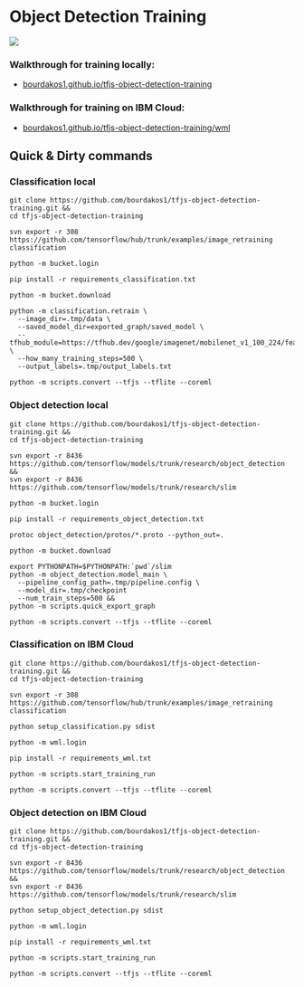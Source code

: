 # Object Detection Training
![](https://bourdakos1.github.io/tfjs-object-detection-training/assets/main.png)

### Walkthrough for training locally:
- [bourdakos1.github.io/tfjs-object-detection-training](https://bourdakos1.github.io/tfjs-object-detection-training/)
### Walkthrough for training on IBM Cloud:
- [bourdakos1.github.io/tfjs-object-detection-training/wml](https://bourdakos1.github.io/tfjs-object-detection-training/wml/)

## Quick & Dirty commands
### Classification local
```
git clone https://github.com/bourdakos1/tfjs-object-detection-training.git &&
cd tfjs-object-detection-training
```

```
svn export -r 308 https://github.com/tensorflow/hub/trunk/examples/image_retraining classification
```

```
python -m bucket.login
```

```
pip install -r requirements_classification.txt
```

```
python -m bucket.download
```

```
python -m classification.retrain \
  --image_dir=.tmp/data \
  --saved_model_dir=exported_graph/saved_model \
  --tfhub_module=https://tfhub.dev/google/imagenet/mobilenet_v1_100_224/feature_vector/1 \
  --how_many_training_steps=500 \
  --output_labels=.tmp/output_labels.txt
```

```
python -m scripts.convert --tfjs --tflite --coreml
```

### Object detection local
```
git clone https://github.com/bourdakos1/tfjs-object-detection-training.git &&
cd tfjs-object-detection-training
```

```
svn export -r 8436 https://github.com/tensorflow/models/trunk/research/object_detection &&
svn export -r 8436 https://github.com/tensorflow/models/trunk/research/slim
```

```
python -m bucket.login
```

```
pip install -r requirements_object_detection.txt
```

```
protoc object_detection/protos/*.proto --python_out=.
```

```
python -m bucket.download
```

```
export PYTHONPATH=$PYTHONPATH:`pwd`/slim
python -m object_detection.model_main \
  --pipeline_config_path=.tmp/pipeline.config \
  --model_dir=.tmp/checkpoint
  --num_train_steps=500 &&
python -m scripts.quick_export_graph
```

```
python -m scripts.convert --tfjs --tflite --coreml
```

### Classification on IBM Cloud
```
git clone https://github.com/bourdakos1/tfjs-object-detection-training.git &&
cd tfjs-object-detection-training
```

```
svn export -r 308 https://github.com/tensorflow/hub/trunk/examples/image_retraining classification
```

```
python setup_classification.py sdist
```

```
python -m wml.login
```

```
pip install -r requirements_wml.txt
```

```
python -m scripts.start_training_run
```

```
python -m scripts.convert --tfjs --tflite --coreml
```

### Object detection on IBM Cloud
```
git clone https://github.com/bourdakos1/tfjs-object-detection-training.git &&
cd tfjs-object-detection-training
```

```
svn export -r 8436 https://github.com/tensorflow/models/trunk/research/object_detection &&
svn export -r 8436 https://github.com/tensorflow/models/trunk/research/slim
```

```
python setup_object_detection.py sdist
```

```
python -m wml.login
```

```
pip install -r requirements_wml.txt
```

```
python -m scripts.start_training_run
```

```
python -m scripts.convert --tfjs --tflite --coreml
```